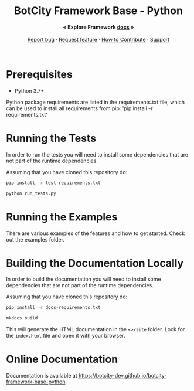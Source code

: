<p align="center">
  <h1 align="center">BotCity Framework Base - Python</h1>

  <p align="center">
    <strong>« Explore Framework <a href="https://botcity-dev.github.io/botcity-framework-base-python/">docs</a> »</strong>
    <br>
    <br>
    <a href="https://github.com/botcity-dev/botcity-framework-base-python/issues/new?template=bug-report.md">Report bug</a>
    ·
    <a href="https://github.com/botcity-dev/botcity-framework-base-python/issues/new?template=feature-request.md&labels=request">Request feature</a>
    ·
    <a href="https://github.com/botcity-dev/botcity-framework-base-python/blob/main/.github/CONTRIBUTING.md">How to Contribute</a>
    ·
    <a href="https://github.com/botcity-dev/botcity-framework-base-python/blob/main/.github/SUPPORT.md">Support</a>
  </p>
</p>

<br>

# Prerequisites
* Python 3.7+

Python package requirements are listed in the requirements.txt file, which can
be used to install all requirements from pip: 'pip install -r requirements.txt'

# Running the Tests
In order to run the tests you will need to install some dependencies that are
not part of the runtime dependencies.

Assuming that you have cloned this repository do:

```bash
pip install -r test-requirements.txt

python run_tests.py
```

# Running the Examples
There are various examples of the features and how to get started.
Check out the examples folder.

# Building the Documentation Locally
In order to build the documentation you will need to install some dependencies
that are not part of the runtime dependencies.

Assuming that you have cloned this repository do:

```bash
pip install -r docs-requirements.txt

mkdocs build
```

This will generate the HTML documentation in the `<>/site`
folder. Look for the `index.html` file and open it with your browser.

# Online Documentation

Documentation is available at https://botcity-dev.github.io/botcity-framework-base-python.
